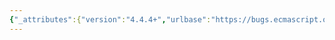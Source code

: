 ```yaml
---
{"_attributes":{"version":"4.4.4+","urlbase":"https://bugs.ecmascript.org/","maintainer":"dherman@mozilla.com"},"bug":{"bug_id":1784,"creation_ts":"2013-08-16 02:59:00 -0700","short_desc":"10.2.1.4.3: Environment Record not specified, Typo in preamble","delta_ts":"2013-08-23 08:22:17 -0700","product":"Draft for 6th Edition","component":"technical issue","version":"Rev 16: July 15, 2013 Draft","rep_platform":"All","op_sys":"All","bug_status":"RESOLVED","resolution":"FIXED","priority":"Normal","bug_severity":"normal","everconfirmed":true,"reporter":{"uid":"andrebargull","name":"André Bargull"},"assigned_to":{"uid":"allen","name":"Allen Wirfs-Brock"},"long_desc":[{"commentid":4923,"comment_count":0,"who":{"uid":"andrebargull","name":"André Bargull"},"bug_when":"2013-08-16 02:59:18 -0700","thetext":"10.2.1.4.3 CreateImmutableBinding (N):\n\n- preamble does not reflect this is the CreateImmutableBinding implementation for Global Environment Records\n\n- steps 1-3 does not specify in which Environment Records the binding should be created, it should read:\n\n1.  Let envRec be the global environment record for which the method was invoked.\n2.  Let DclRec be envRec’s DeclarativeEnvironment.\n3.  Return the result of calling DclRec’s CreateImmutableBinding concrete method with argument N."},{"commentid":4930,"comment_count":1,"who":{"uid":"allen","name":"Allen Wirfs-Brock"},"bug_when":"2013-08-16 10:20:06 -0700","thetext":"fixed in rev17 editor's draft"},{"commentid":5054,"comment_count":2,"who":{"uid":"allen","name":"Allen Wirfs-Brock"},"bug_when":"2013-08-23 08:22:17 -0700","thetext":"fixed in rev17, August 23, 2013 draft"}]}}
---
```

